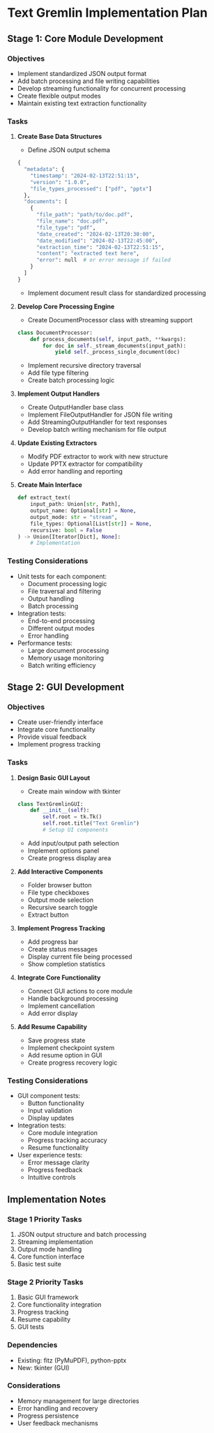 # Text Gremlin Implementation Plan

## Stage 1: Core Module Development

### Objectives
- Implement standardized JSON output format
- Add batch processing and file writing capabilities
- Develop streaming functionality for concurrent processing
- Create flexible output modes
- Maintain existing text extraction functionality

### Tasks

1. **Create Base Data Structures**
   - Define JSON output schema
   ```python
   {
     "metadata": {
       "timestamp": "2024-02-13T22:51:15",
       "version": "1.0.0",
       "file_types_processed": ["pdf", "pptx"]
     },
     "documents": [
       {
         "file_path": "path/to/doc.pdf",
         "file_name": "doc.pdf",
         "file_type": "pdf",
         "date_created": "2024-02-13T20:30:00",
         "date_modified": "2024-02-13T22:45:00",
         "extraction_time": "2024-02-13T22:51:15",
         "content": "extracted text here",
         "error": null  # or error message if failed
       }
     ]
   }
   ```
   - Implement document result class for standardized processing

2. **Develop Core Processing Engine**
   - Create DocumentProcessor class with streaming support
   ```python
   class DocumentProcessor:
       def process_documents(self, input_path, **kwargs):
           for doc in self._stream_documents(input_path):
               yield self._process_single_document(doc)
   ```
   - Implement recursive directory traversal
   - Add file type filtering
   - Create batch processing logic

3. **Implement Output Handlers**
   - Create OutputHandler base class
   - Implement FileOutputHandler for JSON file writing
   - Add StreamingOutputHandler for text responses
   - Develop batch writing mechanism for file output

4. **Update Existing Extractors**
   - Modify PDF extractor to work with new structure
   - Update PPTX extractor for compatibility
   - Add error handling and reporting

5. **Create Main Interface**
   ```python
   def extract_text(
       input_path: Union[str, Path],
       output_name: Optional[str] = None,
       output_mode: str = "stream",
       file_types: Optional[List[str]] = None,
       recursive: bool = False
   ) -> Union[Iterator[Dict], None]:
       # Implementation
   ```

### Testing Considerations
- Unit tests for each component:
  - Document processing logic
  - File traversal and filtering
  - Output handling
  - Batch processing
- Integration tests:
  - End-to-end processing
  - Different output modes
  - Error handling
- Performance tests:
  - Large document processing
  - Memory usage monitoring
  - Batch writing efficiency

## Stage 2: GUI Development

### Objectives
- Create user-friendly interface
- Integrate core functionality
- Provide visual feedback
- Implement progress tracking

### Tasks

1. **Design Basic GUI Layout**
   - Create main window with tkinter
   ```python
   class TextGremlinGUI:
       def __init__(self):
           self.root = tk.Tk()
           self.root.title("Text Gremlin")
           # Setup UI components
   ```
   - Add input/output path selection
   - Implement options panel
   - Create progress display area

2. **Add Interactive Components**
   - Folder browser button
   - File type checkboxes
   - Output mode selection
   - Recursive search toggle
   - Extract button

3. **Implement Progress Tracking**
   - Add progress bar
   - Create status messages
   - Display current file being processed
   - Show completion statistics

4. **Integrate Core Functionality**
   - Connect GUI actions to core module
   - Handle background processing
   - Implement cancellation
   - Add error display

5. **Add Resume Capability**
   - Save progress state
   - Implement checkpoint system
   - Add resume option in GUI
   - Create progress recovery logic

### Testing Considerations
- GUI component tests:
  - Button functionality
  - Input validation
  - Display updates
- Integration tests:
  - Core module integration
  - Progress tracking accuracy
  - Resume functionality
- User experience tests:
  - Error message clarity
  - Progress feedback
  - Intuitive controls

## Implementation Notes

### Stage 1 Priority Tasks
1. JSON output structure and batch processing
2. Streaming implementation
3. Output mode handling
4. Core function interface
5. Basic test suite

### Stage 2 Priority Tasks
1. Basic GUI framework
2. Core functionality integration
3. Progress tracking
4. Resume capability
5. GUI tests

### Dependencies
- Existing: fitz (PyMuPDF), python-pptx
- New: tkinter (GUI)

### Considerations
- Memory management for large directories
- Error handling and recovery
- Progress persistence
- User feedback mechanisms
